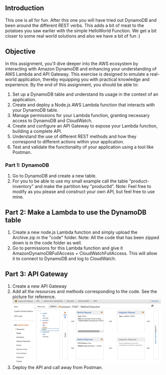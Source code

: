 ## Introduction
This one is all for fun. After this one you will have tried out DynamoDB and been around the different REST verbs.
This adds a bit of meat to the potatoes you saw earlier with the simple HelloWorld Function.
We get a bit closer to some real world solutions and also we have a bit of fun :)

## Objective

In this assignment, you'll dive deeper into the AWS ecosystem by interacting with Amazon DynamoDB and enhancing your understanding of AWS Lambda and API Gateway. This exercise is designed to emulate a real-world application, thereby equipping you with practical knowledge and experience. By the end of this assignment, you should be able to:

1. Set up a DynamoDB table and understand its usage in the context of an application.
2. Create and deploy a Node.js AWS Lambda function that interacts with your DynamoDB table.
3. Manage permissions for your Lambda function, granting necessary access to DynamoDB and CloudWatch.
4. Create and configure an API Gateway to expose your Lambda function, building a complete API.
5. Understand the use of different REST methods and how they correspond to different actions within your application.
6. Test and validate the functionality of your application using a tool like Postman.

### Part 1: DynamoDB
1. Go to DynamoDB and create a new table.
2. For you to be able to use my small example call the table "product-inventory" and make the partition key "productId".
Note: Feel free to modify as you please and construct your own API, but feel free to use mine.

## Part 2: Make a Lambda to use the DynamoDB table
1. Create a new node.js Lambda function and simply upload the Archive.zip in the "code" folder.
Note: All the code that has been zipped down is in the code folder as well.
2. Go to permissions for this Lambda function and give it AmazonDynamoDBFullAccess + CloudWatchFullAccess.
This will allow it to connect to DynamoDB and log to CloudWatch.

## Part 3: API Gateway
1. Create a new API Gateway
2. Add all the resources and methods corresponding to the code. See the picture for reference.
![alt text](https://github.com/VictorBusk/AWS-workshop/blob/main/Images/dynamodb.png)
3. Deploy the API and call away from Postman.